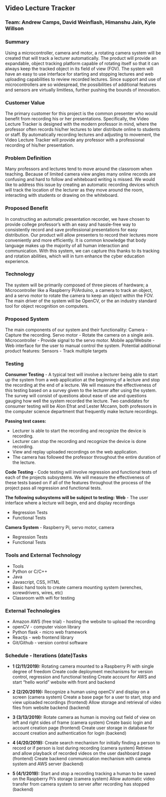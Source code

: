 ## Video Lecture Tracker                  
### Team: Andrew Camps, David Weinflash, Himanshu Jain, Kyle Willson

### Summary
Using a microcontroller, camera and motor, a rotating camera system will be created that will track a lecturer automatically. The product will provide an expandable, object tracking platform capable of rotating itself so that it can always keep the tracked object in its field of view (FOV). The system will have an easy to use interface for starting and stopping lectures and web uploading capabilities to review recorded lectures. Since support and use of microcontrollers are so widespread, the possibilities of additional features and sensors are virtually limitless, further pushing the bounds of innovation.

### Customer Value
The primary customer for this project is the common presenter who would benefit from recording his or her presentations. Specifically, the Video Lecture Tracker is designed with the modern professor in mind, where the professor often records his/her lectures to later distribute online to students or staff. By automatically recording lectures and adjusting to movement, the Video Lecture Tracker will provide any professor with a professional recording of his/her presentation.

### Problem Definition
Many professors and lectures tend to move around the classroom when teaching. Because of limited camera view angles many online records are confusing and hard to follow and whiteboard writing is missed. We would like to address this issue by creating an automatic recording devices which will track the location of the lecturer as they move around the room, interacting with students or drawing on the whiteboard.
 
### Proposed Benefit
In constructing an automatic presentation recorder, we have chosen to provide college professor’s with an easy and hassle-free way to consistently record and save professional presentations for easy distribution. Our product will allow presenters to record their lectures more conveniently and more efficiently.
It is common knowledge that body language makes up the majority of all human interaction and communication.  With this system, we can capture this thanks to its tracking and rotation abilities, which will in turn enhance the cyber education experience.

### Technology
The system will be primarily composed of three pieces of hardware; a Microcontroller like a Raspberry Pi/Arduino, a camera to track an object, and a servo motor to rotate the camera to keep an object within the FOV.  The main driver of the system will be OpenCV, or the an industry standard tool for object recognition on computers.

### Proposed System
The main components of our system and their functionality:
Camera - Capture the recording.
Servo motor - Rotate the camera on a single axis.
Microcontroller - Provide signal to the servo motor.
Mobile app/Website - Web interface for the user to manual control the system.
Potential additional product features:
Sensors - Track multiple targets

### Testing
**Consumer Testing** - A typical test will involve a lecturer being able to start up the system from a web application at the beginning of a lecture and stop the recording at the end of a lecture. We will measure the effectiveness of this testing based on a survey given to the lecturer after using the system. The survey will consist of questions about ease of use and questions gauging how well the system recorded the lecture. Two candidates for consumer testing will be Alon Efrat and Lester Mccann, both professors in the computer science department that frequently make lecture recordings.

**Passing test cases:**
* Lecturer is able to start the recording and recognize the device is recording.
* Lecturer can stop the recording and recognize the device is done recording.
* View and replay uploaded recordings on the web application.
* The camera has followed the professor throughout the entire duration of the lecture.

**Code Testing** - Code testing will involve regression and functional tests of each of the projects subsystems. We will measure the effectiveness of these tests based on if all of the features throughout the process of the project pass all regression and functional tests. 

**The following subsystems will be subject to testing:**
**Web** - The user interface where a lecture will begin, end and display recordings
* Regression Tests
* Functional Tests

**Camera System** - Raspberry Pi, servo motor, camera
* Regression Tests
* Functional Tests

### Tools and External Technology
* Tools
* Python or C/C++
* Java
* Javascript, CSS, HTML
* Basic hand tools to create camera mounting system (wrenches, screwdrivers, wires, etc)
* Classroom with wifi for testing

### External Technologies
* Amazon AWS (free trial) - hosting the website to upload the recording
* openCV - computer vision library
* Python flask - micro web framework
* Reactjs - web frontend library
* Git/Github - version control software

### Schedule - Iterations (date)Tasks
* **1 (2/11/2019):**
Rotating camera mounted to a Raspberry Pi with single degree of freedom
Create code deployment mechanisms for version control, regression and functional testing
Create account for AWS and start “hello world” website with front and backend

* **2 (2/20/2019):**
Recognize a human using openCV and display on a screen (camera system)
Create a base page for a user to start, stop and view uploaded recordings (frontend)
Allow storage and retrieval of video files from website backend (backend)

* **3 (3/13/2019):**
Rotate camera as human is moving out field of view on left and right sides of frame (camera system)
Create basic login and account creation page (frontend)
Create user storage in database for account creation and authentication for login (backend)

* **4 (4/20/2019):**
Create search mechanism for initially finding a person to record or if person is lost during recording (camera system)
Retrieve and allow playback of recorded videos on the user dashboard page (frontend)
Create backend communication mechanism with camera system and AWS server (backend)

* **5 (4/1/2019):**
Start and stop a recording tracking a human to be saved on the Raspberry Pi’s storage (camera system)
Allow automatic video transfer from camera system to server after recording has stopped (backend)
